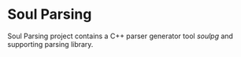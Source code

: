 Soul Parsing
============

Soul Parsing project contains a C++ parser generator tool *soulpg* and supporting parsing library.
